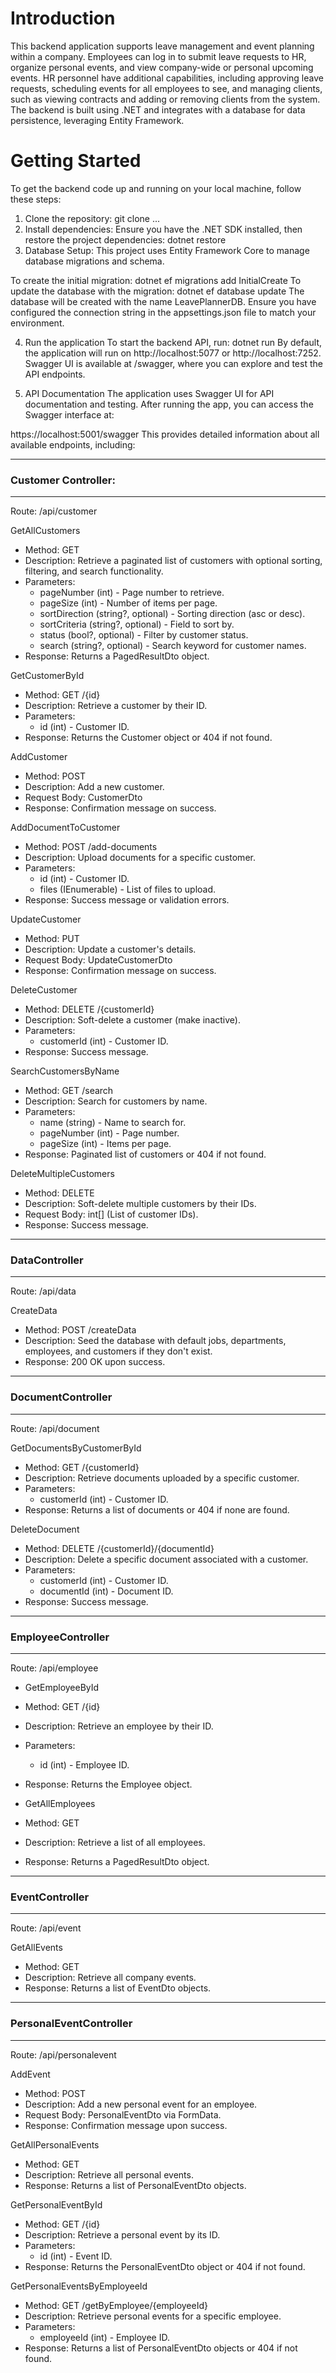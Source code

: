# Introduction 
This backend application supports leave management and event planning within a company. Employees can log in to submit leave requests to HR, organize personal events, and view company-wide or personal upcoming events. HR personnel have additional capabilities, including approving leave requests, scheduling events for all employees to see, and managing clients, such as viewing contracts and adding or removing clients from the system. The backend is built using .NET and integrates with a database for data persistence, leveraging Entity Framework.
# Getting Started
To get the backend code up and running on your local machine, follow these steps:

1. Clone the repository: git clone ...
2. Install dependencies: Ensure you have the .NET SDK installed, then restore the project dependencies: dotnet restore
3. Database Setup:
  This project uses Entity Framework Core to manage database migrations and schema.

  To create the initial migration:
    dotnet ef migrations add InitialCreate
  To update the database with the migration:
    dotnet ef database update
  The database will be created with the name LeavePlannerDB. Ensure you have configured the connection string in the appsettings.json file to match your environment.

4. Run the application
  To start the backend API, run:
  dotnet run
  By default, the application will run on http://localhost:5077 or http://localhost:7252. Swagger UI is available at /swagger, where you can explore and test the API endpoints.

5. API Documentation
  The application uses Swagger UI for API documentation and testing. After running the app, you can access the Swagger interface at:
  
  https://localhost:5001/swagger
This provides detailed information about all available endpoints, including:

_____________________________________________________________
### Customer Controller:
_____________________________________________________________

Route: /api/customer

GetAllCustomers
* Method: GET
* Description: Retrieve a paginated list of customers with optional sorting, filtering, and search functionality.
* Parameters:
  * pageNumber (int) - Page number to retrieve.
  * pageSize (int) - Number of items per page.
  * sortDirection (string?, optional) - Sorting direction (asc or desc).
  * sortCriteria (string?, optional) - Field to sort by.
  * status (bool?, optional) - Filter by customer status.
  * search (string?, optional) - Search keyword for customer names.
* Response: Returns a PagedResultDto<Customer> object.

GetCustomerById
* Method: GET /{id}
* Description: Retrieve a customer by their ID.
* Parameters:
  * id (int) - Customer ID.
* Response: Returns the Customer object or 404 if not found.

AddCustomer
* Method: POST
* Description: Add a new customer.
* Request Body: CustomerDto
* Response: Confirmation message on success.

AddDocumentToCustomer
* Method: POST /add-documents
* Description: Upload documents for a specific customer.
* Parameters:
  * id (int) - Customer ID.
  * files (IEnumerable<IFormFile>) - List of files to upload.
* Response: Success message or validation errors.

UpdateCustomer
* Method: PUT
* Description: Update a customer's details.
* Request Body: UpdateCustomerDto
* Response: Confirmation message on success.

DeleteCustomer
* Method: DELETE /{customerId}
* Description: Soft-delete a customer (make inactive).
* Parameters:
  * customerId (int) - Customer ID.
* Response: Success message.

SearchCustomersByName
* Method: GET /search
* Description: Search for customers by name.
* Parameters:
  * name (string) - Name to search for.
  * pageNumber (int) - Page number.
  * pageSize (int) - Items per page.
* Response: Paginated list of customers or 404 if not found.

DeleteMultipleCustomers
* Method: DELETE
* Description: Soft-delete multiple customers by their IDs.
* Request Body: int[] (List of customer IDs).
* Response: Success message.

_____________________________________________________________
### DataController
_____________________________________________________________

Route: /api/data

CreateData
* Method: POST /createData
* Description: Seed the database with default jobs, departments, employees, and customers if they don't exist.
* Response: 200 OK upon success.

_____________________________________________________________
### DocumentController
_____________________________________________________________

Route: /api/document

GetDocumentsByCustomerById
* Method: GET /{customerId}
* Description: Retrieve documents uploaded by a specific customer.
* Parameters:
  * customerId (int) - Customer ID.
* Response: Returns a list of documents or 404 if none are found.

DeleteDocument
* Method: DELETE /{customerId}/{documentId}
* Description: Delete a specific document associated with a customer.
* Parameters:
  * customerId (int) - Customer ID.
  * documentId (int) - Document ID.
* Response: Success message.

_____________________________________________________________
### EmployeeController
_____________________________________________________________

Route: /api/employee

* GetEmployeeById
* Method: GET /{id}
* Description: Retrieve an employee by their ID.
* Parameters:
  * id (int) - Employee ID.
* Response: Returns the Employee object.

* GetAllEmployees
* Method: GET
* Description: Retrieve a list of all employees.
* Response: Returns a PagedResultDto<Employee> object.

_____________________________________________________________
### EventController
_____________________________________________________________

Route: /api/event

GetAllEvents
* Method: GET
* Description: Retrieve all company events.
* Response: Returns a list of EventDto objects.

_____________________________________________________________
### PersonalEventController
_____________________________________________________________

Route: /api/personalevent

AddEvent
* Method: POST
* Description: Add a new personal event for an employee.
* Request Body: PersonalEventDto via FormData.
* Response: Confirmation message upon success.

GetAllPersonalEvents
* Method: GET
* Description: Retrieve all personal events.
* Response: Returns a list of PersonalEventDto objects.

GetPersonalEventById
* Method: GET /{id}
* Description: Retrieve a personal event by its ID.
* Parameters:
  * id (int) - Event ID.
* Response: Returns the PersonalEventDto object or 404 if not found.

GetPersonalEventsByEmployeeId
* Method: GET /getByEmployee/{employeeId}
* Description: Retrieve personal events for a specific employee.
* Parameters:
  * employeeId (int) - Employee ID.
* Response: Returns a list of PersonalEventDto objects or 404 if not found.
